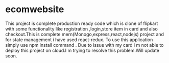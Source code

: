 # ecomwebsite
This project is complete production ready code which is clone of flipkart with some functionality like registration ,login,store item in card and also checkout.This is complete mern(Monogo,express,react,nodejs) project and for state 
management i have used react-redux.
To use this application simply use npm install command .
Due to issue with my card i m not able to deploy this project on cloud.I m trying to resolve this problem.Will update soon.
